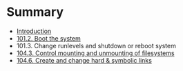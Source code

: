 # Summary

* [Introduction](README.md)
* [101.2. Boot the system](1012_boot_the_system.md)
* 101.3. Change runlevels and shutdown or reboot system
* [104.3. Control mounting and unmounting of filesystems](1043_control_mounting_and_unmounting_of_filesystems.md)
* [104.6. Create and change hard & symbolic links](1046_create_and_change_hard_&_symbolic_links.md)

